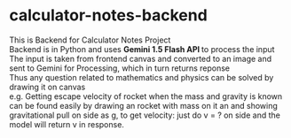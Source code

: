 # calculator-notes-backend
This is Backend for Calculator Notes Project <br />
Backend is in Python and uses <b> Gemini 1.5 Flash API </b> to process the input <br />
The input is taken from frontend canvas and converted to an image and sent to Gemini for Processing, which in turn returns reponse <br />
Thus any question related to mathematics and physics can be solved by drawing it on canvas <br />
e.g. Getting escape velocity of rocket when the mass and gravity is known can be found easily by drawing an rocket with mass on it an and showing gravitational pull on side as g, to get velocity: just do v = ? on side and the model will return v in response.

